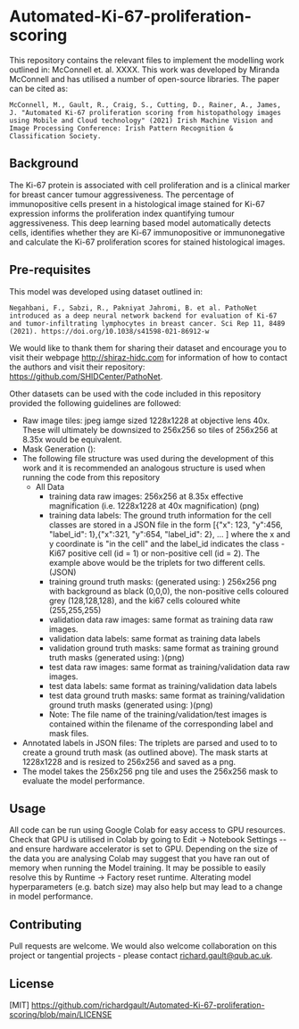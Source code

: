 # Automated-Ki-67-proliferation-scoring

This repository contains the relevant files to implement the modelling work outlined in: McConnell et. al. XXXX. This work was developed by Miranda McConnell and has utilised a number of open-source libraries. The paper can be cited as:
```
McConnell, M., Gault, R., Craig, S., Cutting, D., Rainer, A., James, J. "Automated Ki-67 proliferation scoring from histopathology images using Mobile and Cloud technology" (2021) Irish Machine Vision and Image Processing Conference: Irish Pattern Recognition & Classification Society.
```

## Background

The Ki-67 protein is associated with cell proliferation and is a clinical marker for breast cancer tumour aggressiveness. The percentage of immunopositive cells present in a histological image stained for Ki-67 expression informs the proliferation index quantifying tumour aggressiveness. This deep learning based model automatically detects cells, identifies whether they are Ki-67 immunopositive or immunonegative and calculate the Ki-67 proliferation scores for stained histological images.

## Pre-requisites

This model was developed using dataset outlined in:  
```
Negahbani, F., Sabzi, R., Pakniyat Jahromi, B. et al. PathoNet introduced as a deep neural network backend for evaluation of Ki-67 and tumor-infiltrating lymphocytes in breast cancer. Sci Rep 11, 8489 (2021). https://doi.org/10.1038/s41598-021-86912-w
```

We would like to thank them for sharing their dataset and encourage you to visit their webpage http://shiraz-hidc.com for information of how to contact the authors and visit their repository: https://github.com/SHIDCenter/PathoNet.

Other datasets can be used with the code included in this repository provided the following guidelines are followed:

* Raw image tiles: jpeg iamge sized 1228x1228 at objective lens 40x. These will ultimately be downsized to 256x256 so tiles of 256x256 at 8.35x would be equivalent.
* Mask Generation ():
* The following file structure was used during the development of this work and it is recommended an analogous structure is used when running the code from this repository
  * All Data
    * training data raw images: 256x256 at 8.35x effective magnification (i.e. 1228x1228 at 40x magnification) (png)
    * training data labels: The ground truth information for the cell classes are stored in a JSON file in the form	[{"x": 123, "y":456, "label_id": 1},{"x":321, "y":654, "label_id": 2}, ... ] where the x and y coordinate is "in the cell" and the label_id indicates the class - Ki67 positive cell (id = 1) or non-positive cell (id = 2). The example above would be the triplets for two different cells.(JSON)
    * training ground truth masks: (generated using: ) 256x256 png with background as black (0,0,0), the non-positive cells coloured grey (128,128,128), and the ki67 cells coloured white (255,255,255)
    * validation data raw images: same format as training data raw images.
    * validation data labels: same format as training data labels
    * validation ground truth masks: same format as training ground truth masks (generated using: )(png)
    * test data raw images: same format as training/validation data raw images. 
    * test data labels: same format as training/validation data labels
    * test data ground truth masks: same format as training/validation ground truth masks (generated using: )(png)
    * Note: The file name of the training/validation/test images is contained within the filename of the corresponding label and mask files.
* Annotated labels in JSON files:  The triplets are parsed and used to to create a ground truth mask (as outlined above). The mask starts at 1228x1228 and is resized to 256x256 and saved as a png.
* The model takes the 256x256 png tile and uses the 256x256 mask to evaluate the model performance.
  
## Usage
All code can be run using Google Colab for easy access to GPU resources. Check that GPU is utilised in Colab by going to Edit -> Notebook Settings -- and ensure hardware accelerator is set to GPU. Depending on the size of the data you are analysing Colab may suggest that you have ran out of memory when running the Model training. It may be possible to easily resolve this by Runtime -> Factory reset runtime. Alterating model hyperparameters (e.g. batch size) may also help but may lead to a change in model performance.

## Contributing
Pull requests are welcome. We would also welcome collaboration on this project or tangential projects - please contact richard.gault@qub.ac.uk.

## License
[MIT] https://github.com/richardgault/Automated-Ki-67-proliferation-scoring/blob/main/LICENSE
